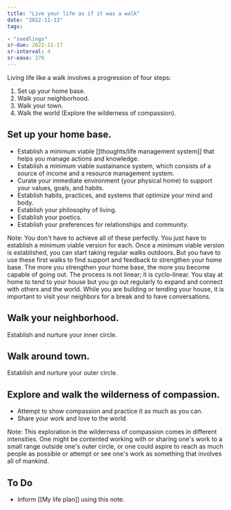 ```yaml
---
title: "Live your life as if it was a walk"
date: "2022-11-13"
tags:

- "seedlings"
sr-due: 2022-11-17
sr-interval: 4
sr-ease: 270
---
```


Living life like a walk involves a progression of four steps:

1. Set up your home base.
2. Walk your neighborhood.
3. Walk your town.
4. Walk the world (Explore the wilderness of compassion).

## Set up your home base.

- Establish a minimum viable [[thoughts/life management system]] that helps you manage actions and knowledge.
- Establish a minimum viable sustainance system, which consists of a source of income and a resource management system.
- Curate your immediate environment (your physical home) to support your values, goals, and habits.
- Establish habits, practices, and systems that optimize your mind and body.
- Establish your philosophy of living.
- Establish your poetics.
- Establish your preferences for relationships and community.

Note: You don't have to achieve all of these perfectly. You just have to establish a minimum viable version for each. Once a minimum viable version is established, you can start taking regular walks outdoors. But you have to use these first walks to find support and feedback to strengthen your home base. The more you strengthen your home base, the more you become capable of going out. The process is not linear; it is cyclo-linear. You stay at home to tend to your house but you go out regularly to expand and connect with others and the world. While you are building or tending your house, it is important to visit your neighbors for a break and to have conversations.

## Walk your neighborhood.

Establish and nurture your inner circle.

## Walk around town.

Establish and nurture your outer circle.

## Explore and walk the wilderness of compassion.

- Attempt to show compassion and practice it as much as you can.
- Share your work and love to the world.

Note: This exploration in the wilderness of compassion comes in different intensities. One might be contented working with or sharing one's work to a small range outside one's outer circle, or one could aspire to reach as much people as possible or attempt or see one's work as something that involves all of mankind.

## To Do

- Inform [[My life plan]] using this note.